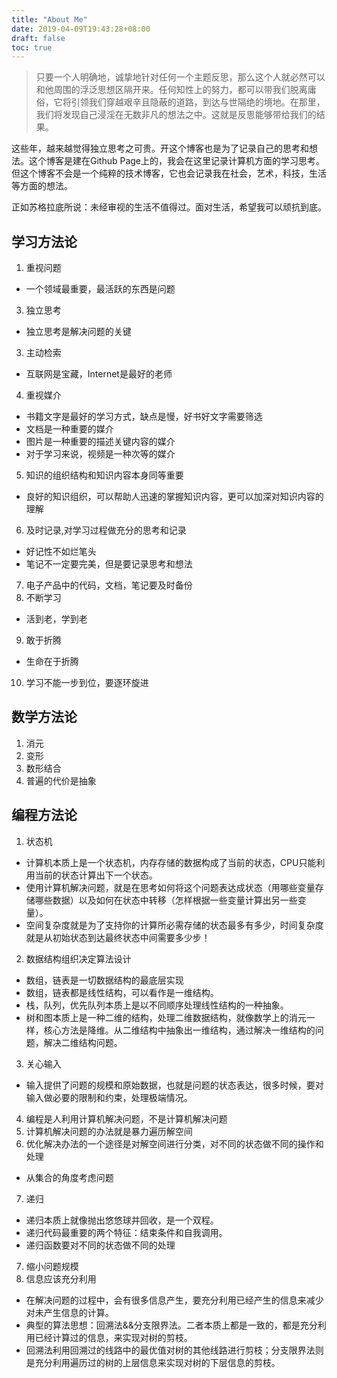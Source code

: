 ```yaml
---
title: "About Me"
date: 2019-04-09T19:43:28+08:00
draft: false
toc: true
---
```


>只要一个人明确地，诚挚地针对任何一个主题反思，那么这个人就必然可以和他周围的浮泛思想区隔开来。任何知性上的努力，都可以带我们脱离庸俗，它将引领我们穿越艰辛且隐蔽的道路，到达与世隔绝的境地。在那里，我们将发现自己浸淫在无数非凡的想法之中。这就是反思能够带给我们的结果。       


这些年，越来越觉得独立思考之可贵。开这个博客也是为了记录自己的思考和想法。这个博客是建在Github Page上的，我会在这里记录计算机方面的学习思考。但这个博客不会是一个纯粹的技术博客，它也会记录我在社会，艺术，科技，生活等方面的想法。

正如苏格拉底所说：未经审视的生活不值得过。面对生活，希望我可以顽抗到底。

## 学习方法论
1. 重视问题
- 一个领域最重要，最活跃的东西是问题
3. 独立思考
- 独立思考是解决问题的关键
3. 主动检索
- 互联网是宝藏，Internet是最好的老师
4. 重视媒介
* 书籍文字是最好的学习方式，缺点是慢，好书好文字需要筛选
* 文档是一种重要的媒介
* 图片是一种重要的描述关键内容的媒介
* 对于学习来说，视频是一种次等的媒介
5. 知识的组织结构和知识内容本身同等重要
* 良好的知识组织，可以帮助人迅速的掌握知识内容，更可以加深对知识内容的理解
6. 及时记录,对学习过程做充分的思考和记录
* 好记性不如烂笔头
* 笔记不一定要完美，但是要记录思考和想法
7. 电子产品中的代码，文档，笔记要及时备份 
8. 不断学习
- 活到老，学到老
9. 敢于折腾
- 生命在于折腾
10. 学习不能一步到位，要逐环旋进

## 数学方法论
1. 消元
2. 变形
3. 数形结合
4. 普遍的代价是抽象


## 编程方法论
1. 状态机
- 计算机本质上是一个状态机，内存存储的数据构成了当前的状态，CPU只能利用当前的状态计算出下一个状态。
- 使用计算机解决问题，就是在思考如何将这个问题表达成状态（用哪些变量存储哪些数据）以及如何在状态中转移（怎样根据一些变量计算出另一些变量）。
- 空间复杂度就是为了支持你的计算所必需存储的状态最多有多少，时间复杂度就是从初始状态到达最终状态中间需要多少步！
2. 数据结构组织决定算法设计
- 数组，链表是一切数据结构的最底层实现
- 数组，链表都是线性结构，可以看作是一维结构。
- 栈，队列，优先队列本质上是以不同顺序处理线性结构的一种抽象。
- 树和图本质上是一种二维的结构，处理二维数据结构，就像数学上的消元一样，核心方法是降维。从二维结构中抽象出一维结构，通过解决一维结构的问题，解决二维结构问题。
3. 关心输入
- 输入提供了问题的规模和原始数据，也就是问题的状态表达，很多时候，要对输入做必要的限制和约束，处理极端情况。
4. 编程是人利用计算机解决问题，不是计算机解决问题
5. 计算机解决问题的办法就是暴力遍历解空间
6. 优化解决办法的一个途径是对解空间进行分类，对不同的状态做不同的操作和处理
- 从集合的角度考虑问题
7. 递归 
- 递归本质上就像抛出悠悠球并回收，是一个双程。
- 递归代码最重要的两个特征：结束条件和自我调用。
- 递归函数要对不同的状态做不同的处理
7. 缩小问题规模
8. 信息应该充分利用
- 在解决问题的过程中，会有很多信息产生，要充分利用已经产生的信息来减少对未产生信息的计算。
- 典型的算法思想：回溯法&&分支限界法。二者本质上都是一致的，都是充分利用已经计算过的信息，来实现对树的剪枝。
- 回溯法利用回溯过的线路中的最优值对树的其他线路进行剪枝；分支限界法则是充分利用遍历过的树的上层信息来实现对树的下层信息的剪枝。
